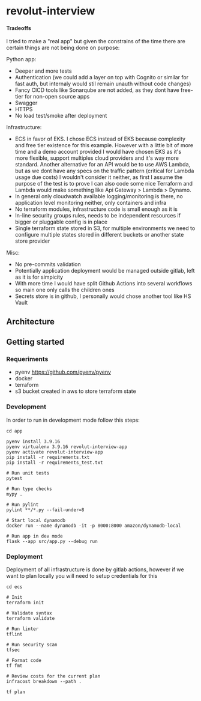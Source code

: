 # revolut-interview

#### Tradeoffs

I tried to make a "real app" but given the constrains of the time there are certain things are not being done on purpose:

Python app:
- Deeper and more tests
- Authentication (we could add a layer on top with Cognito or similar for fast auth, but internaly would stil remain unauth without code changes)
- Fancy CICD tools like Sonarqube are not added, as they dont have free-tier for non-open source apps
- Swagger
- HTTPS
- No load test/smoke after deployment

Infrastructure:
- ECS in favor of EKS. I chose ECS instead of EKS because complexity and free tier existence for this example. However with a little bit of more time and a demo account provided I would have chosen EKS as it's more flexible, support multiples cloud providers and it's way more standard. Another alternative for an API would be to use AWS Lambda, but as we dont have any specs on the traffic pattern (critical for Lambda usage due costs) I wouldn't consider it neither, as first I assume the purpose of the test is to prove I can also code some nice Terraform and Lambda would make something like Api Gateway > Lambda > Dynamo.  
- In general only cloudwatch available logging/monitoring is there, no application level monitoring neither, only containers and infra
- No terraform modules, infrastructure code is small enough as it is
- In-line security groups rules, needs to be independent resources if bigger or pluggable config is in place
- Single terraform state stored in S3, for multiple environments we need to configure multiple states stored in different buckets or another state store provider

Misc:
- No pre-commits validation 
- Potentially application deployment would be managed outside gitlab, left as it is for simpicity
- With more time I would have split Github Actions into several workflows so main one only calls the children ones
- Secrets store is in github, I personally would chose another tool like HS Vault


## Architecture



## Getting started

### Requeriments

- pyenv https://github.com/pyenv/pyenv 
- docker
- terraform
- s3 bucket created in aws to store terraform state

### Development
In order to run in development mode follow this steps:

```
cd app

pyenv install 3.9.16
pyenv virtualenv 3.9.16 revolut-interview-app 
pyenv activate revolut-interview-app 
pip install -r requirements.txt
pip install -r requirements_test.txt

# Run unit tests
pytest 

# Run type checks
mypy .

# Run pylint
pylint **/*.py --fail-under=8  

# Start local dynamodb
docker run --name dynamodb -it -p 8000:8000 amazon/dynamodb-local

# Run app in dev mode
flask --app src/app.py --debug run
```

### Deployment
Deployment of all infrastructure is done by gitlab actions, however if we want to plan locally you will need to setup credentials for this

```
cd ecs

# Init
terraform init 

# Validate syntax
terraform validate 

# Run linter
tflint

# Run security scan
tfsec

# Format code
tf fmt

# Review costs for the current plan
infracost breakdown --path . 

tf plan
```


